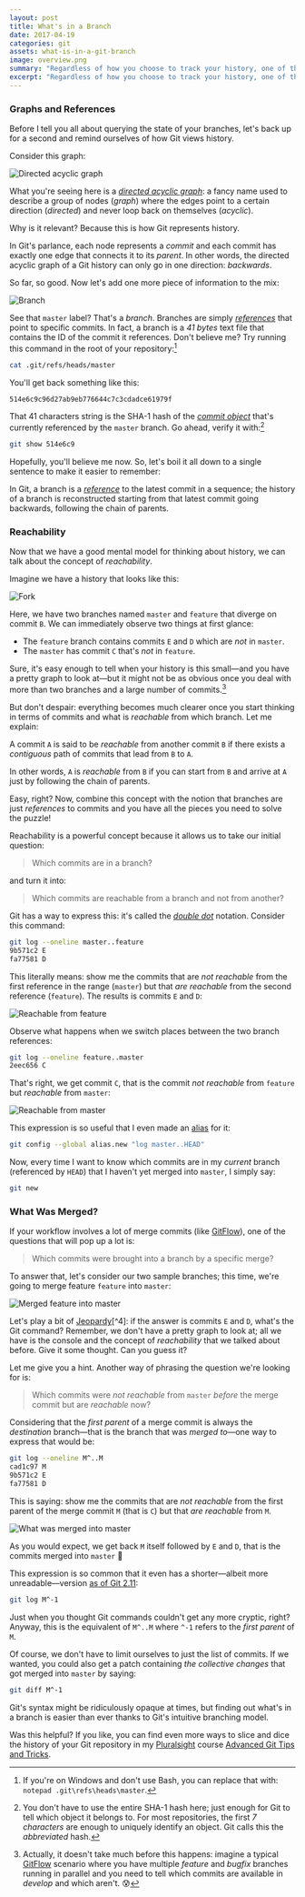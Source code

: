 ```yaml
---
layout: post
title: What's in a Branch
date: 2017-04-19
categories: git
assets: what-is-in-a-git-branch
image: overview.png
summary: "Regardless of how you choose to track your history, one of the things you often want to know is which commits are in what branch. Sounds easy enough, right? And yet, you wouldn't believe just how cumbersome certain version control systems make answering such a simple question. What I think you'll find even harder to believe, however, is the fact that with Git it's as easy as pie."
excerpt: "Regardless of how you choose to track your history, one of the things you often want to know is which commits are in what branch. Sounds easy enough, right? And yet, you wouldn't believe just how cumbersome certain version control systems make answering such a simple question."
---
```


### Graphs and References

Before I tell you all about querying the state of your branches, let's back up for a second and remind ourselves of how Git views history.

Consider this graph:

<img class="screenshot-noshadow" alt="Directed acyclic graph" src="{{ site.url }}/assets/{{ page.assets }}/graph.png"/>

What you're seeing here is a [_directed acyclic graph_](https://en.wikipedia.org/wiki/Directed_acyclic_graph): a fancy name used to describe a group of nodes (_graph_) where the edges point to a certain direction (_directed_) and never loop back on themselves (_acyclic_).

Why is it relevant? Because this is how Git represents history.

In Git's parlance, each node represents a _commit_ and each commit has exactly one edge that connects it to its _parent_. In other words, the directed acyclic graph of a Git history can only go in one direction: _backwards_.

So far, so good. Now let's add one more piece of information to the mix:

<img class="screenshot-noshadow" alt="Branch" src="{{ site.url }}/assets/{{ page.assets }}/branch.png"/>

See that `master` label? That's a _branch_. Branches are simply [_references_](https://git-scm.com/docs/gitglossary#gitglossary-aiddefrefaref) that point to specific commits. In fact, a branch is a _41 bytes_ text file that contains the ID of the commit it references. Don't believe me? Try running this command in the root of your repository:[^1]

```bash
cat .git/refs/heads/master
```

You'll get back something like this:

```bash
514e6c9c96d27ab9eb776644c7c3cdadce61979f
```

That 41 characters string is the SHA-1 hash of the [_commit object_](https://git-scm.com/book/en/v2/Git-Internals-Git-Objects) that's currently referenced by the `master` branch. Go ahead, verify it with:[^2]

```bash
git show 514e6c9
```

Hopefully, you'll believe me now. So, let's boil it all down to a single sentence to make it easier to remember:

<div class="note">
<p>
<i class="fa fa-code-fork fa-2x pull-left"></i>
In Git, a branch is a <a href="https://git-scm.com/docs/gitglossary#gitglossary-aiddefrefaref"><em>reference</em></a> to the latest commit in a sequence; the history of a branch is reconstructed starting from that latest commit going backwards, following the chain of parents.
</p>
</div>

### Reachability

Now that we have a good mental model for thinking about history, we can talk about the concept of _reachability_.

Imagine we have a history that looks like this:

<img class="screenshot-noshadow" alt="Fork" src="{{ site.url }}/assets/{{ page.assets }}/fork.png"/>

Here, we have two branches named `master` and `feature` that diverge on commit `B`. We can immediately observe two things at first glance:

* The `feature` branch contains commits `E` and `D` which are *not* in `master`.
* The `master` has commit `C` that's *not* in `feature`.

Sure, it's easy enough to tell when your history is this small—and you have a pretty graph to look at—but it might not be as obvious once you deal with more than two branches and a large number of commits.[^3]

But don't despair: everything becomes much clearer once you start thinking in terms of commits and what is _reachable_ from which branch. Let me explain:

<div class="note">
<p>
<i class="fa fa-hand-o-right fa-2x pull-left"></i>
A commit <code>A</code> is said to be <em>reachable</em> from another commit <code>B</code> if there exists a <em>contiguous</em> path of commits that lead from <code>B</code> to <code>A</code>.
</p>
</div>

In other words, `A` is _reachable_ from `B` if you can start from `B` and arrive at `A` just by following the chain of parents.

Easy, right? Now, combine this concept with the notion that branches are just _references_ to commits and you have all the pieces you need to solve the puzzle!

Reachability is a powerful concept because it allows us to take our initial question:

> Which commits are in a branch?

and turn it into:

> Which commits are reachable from a branch and not from another?

Git has a way to express this: it's called the [_double dot_](https://www.git-scm.com/book/id/v2/Git-Tools-Revision-Selection#_double_dot) notation. Consider this command:

```bash
git log --oneline master..feature
9b571c2 E
fa77581 D
```

This literally means: show me the commits that are _not reachable_ from the first reference in the range (`master`) but that _are reachable_ from the second reference (`feature`). The results is commits `E` and `D`:

<img class="screenshot-noshadow" alt="Reachable from feature" src="{{ site.url }}/assets/{{ page.assets }}/unmerged-right.png"/>

Observe what happens when we switch places between the two branch references:

```bash
git log --oneline feature..master
2eec656 C
```

That's right, we get commit `C`, that is the commit _not reachable_ from `feature` but _reachable_ from `master`:

<img class="screenshot-noshadow" alt="Reachable from master" src="{{ site.url }}/assets/{{ page.assets }}/unmerged-left.png"/>

This expression is so useful that I even made an [alias](https://git-scm.com/book/en/v2/Git-Basics-Git-Aliases) for it:

```bash
git config --global alias.new "log master..HEAD"
```

Now, every time I want to know which commits are in my _current_ branch (referenced by `HEAD`) that I haven't yet merged into `master`, I simply say:

```bash
git new
```

### What Was Merged?

If your workflow involves a lot of merge commits (like [GitFlow](http://nvie.com/posts/a-successful-git-branching-model)), one of the questions that will pop up a lot is:

> Which commits were brought into a branch by a specific merge?

To answer that, let's consider our two sample branches; this time, we're going to merge feature `feature` into `master`:

<img class="screenshot-noshadow" alt="Merged feature into master" src="{{ site.url }}/assets/{{ page.assets }}/merged-before.png"/>

Let's play a bit of [Jeopardy](https://en.wikipedia.org/wiki/Jeopardy!)[^4]: if the answer is commits `E` and `D`, what's the Git command? Remember, we don't have a pretty graph to look at; all we have is the console and the concept of _reachability_ that we talked about before. Give it some thought. Can you guess it?

Let me give you a hint. Another way of phrasing the question we're looking for is:

> Which commits were _not reachable_ from `master` _before_ the merge commit but are _reachable_ now?

Considering that the _first parent_ of a merge commit is always the _destination_ branch—that is the branch that was _merged to_—one way to express that would be:

```bash
git log --oneline M^..M
cad1c97 M
9b571c2 E
fa77581 D
```

This is saying: show me the commits that are _not reachable_ from the first parent of the merge commit `M` (that is `C`) but that _are reachable_ from `M`.

<img class="screenshot-noshadow" alt="What was merged into master" src="{{ site.url }}/assets/{{ page.assets }}/merged-after.png"/>

As you would expect, we get back `M` itself followed by `E` and `D`, that is the commits merged into `master` 🎉

This expression is so common that it even has a shorter—albeit more unreadable—version [as of Git 2.11](https://github.com/git/git/blob/master/Documentation/RelNotes/2.11.0.txt#L106-L110):

```bash
git log M^-1
```

Just when you thought Git commands couldn't get any more cryptic, right? Anyway, this is the equivalent of `M^..M` where `^-1` refers to the _first parent_ of `M`.

Of course, we don't have to limit ourselves to just the list of commits. If we wanted, you could also get a patch containing _the collective changes_ that got merged into `master` by saying:

```bash
git diff M^-1
```

Git's syntax might be ridiculously opaque at times, but finding out what's in a branch is easier than ever thanks to Git's intuitive branching model.

<div class="note">
<p>
<i class="fa fa-play-circle-o fa-2x pull-left pull-left-three-lines"></i>
Was this helpful? If you like, you can find even more ways to slice and dice the history of your Git repository in my <a href="http://bit.ly/ps-enrico-campidoglio">Pluralsight</a> course <a href="http://bit.ly/git-tips-tricks">Advanced Git Tips and Tricks</a>.
</p>
</div>

[^1]: If you're on Windows and don't use Bash, you can replace that with: `notepad .git\refs\heads\master`.
[^2]: You don't have to use the entire SHA-1 hash here; just enough for Git to tell which object it belongs to. For most repositories, the first _7 characters_ are enough to uniquely identify an object. Git calls this the _abbreviated_ hash.
[^3]: Actually, it doesn't take much before this happens: imagine a typical [GitFlow](http://nvie.com/posts/a-successful-git-branching-model) scenario where you have multiple _feature_ and _bugfix_ branches running in parallel and you need to tell which commits are available in _develop_ and which aren't. 😰
[^4]: I'll tell you the answer and you'll have to guess the question.
